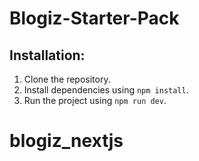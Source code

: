 # Blogiz-Starter-Pack

## Installation:

1. Clone the repository.
2. Install dependencies using `npm install`.
3. Run the project using `npm run dev`.
# blogiz_nextjs
